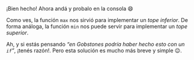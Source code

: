 ¡Bien hecho! Ahora andá y probalo en la consola :smile:

Como ves, la función `max` nos sirvió para implementar un _tope inferior_. De forma análoga, la función `min` nos puede servir para implementar un _tope superior_.


Ah, y si estás pensando _“en Gobstones podría haber hecho esto con un `if`”_, ¡tenés razón!. Pero esta solución es mucho más breve y simple :wink:.
